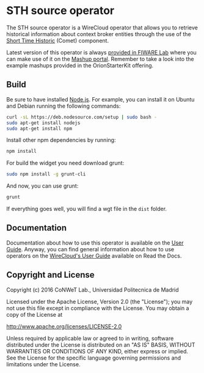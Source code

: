 # STH source operator

The STH source operator is a WireCloud operator that allows you to retrieve
historical information about context broker entities through the use of the
[Short Time Historic](https://github.com/telefonicaid/fiware-sth-comet)
(Comet) component.

Latest version of this operator is always [provided in FIWARE
Lab](https://store.lab.fiware.org/search/keyword/OrionStarterKit) where you
can make use of it on the [Mashup portal](https://mashup.lab.fiware.org).
Remember to take a look into the example mashups provided in the OrionStarterKit offering.

## Build

Be sure to have installed [Node.js](http://node.js). For example, you can install it on Ubuntu and Debian running the following commands:

```bash
curl -sL https://deb.nodesource.com/setup | sudo bash -
sudo apt-get install nodejs
sudo apt-get install npm
```

Install other npm dependencies by running:

```bash
npm install
```

For build the widget you need download grunt:

```bash
sudo npm install -g grunt-cli
```

And now, you can use grunt:

```bash
grunt
```

If everything goes well, you will find a wgt file in the `dist` folder.

## Documentation

Documentation about how to use this operator is available on the
[User Guide](src/doc/userguide.md). Anyway, you can find general information
about how to use operators on the
[WireCloud's User Guide](https://wirecloud.readthedocs.io/en/stable/user_guide/)
available on Read the Docs.

## Copyright and License

Copyright (c) 2016 CoNWeT Lab., Universidad Politecnica de Madrid

Licensed under the Apache License, Version 2.0 (the "License");
you may not use this file except in compliance with the License.
You may obtain a copy of the License at

  http://www.apache.org/licenses/LICENSE-2.0

Unless required by applicable law or agreed to in writing, software
distributed under the License is distributed on an "AS IS" BASIS,
WITHOUT WARRANTIES OR CONDITIONS OF ANY KIND, either express or implied.
See the License for the specific language governing permissions and
limitations under the License.

